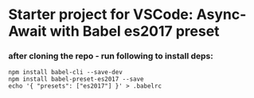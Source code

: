 # Starter project for VSCode: Async-Await with Babel es2017 preset

### after cloning the repo - run following to install deps:
```shell
npm install babel-cli --save-dev
npm install babel-preset-es2017 --save
echo '{ "presets": ["es2017"] }' > .babelrc
```
